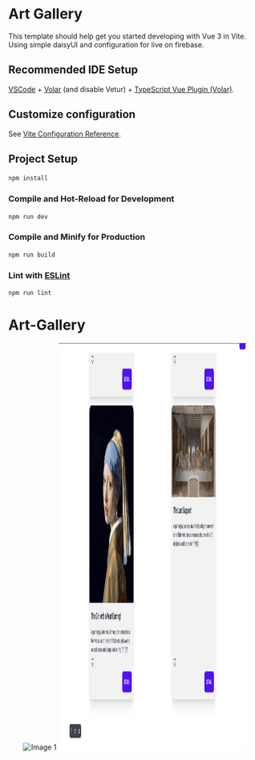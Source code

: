 # Art Gallery

This template should help get you started developing with Vue 3 in Vite.
Using simple daisyUI and configuration for live on firebase.

## Recommended IDE Setup

[VSCode](https://code.visualstudio.com/) + [Volar](https://marketplace.visualstudio.com/items?itemName=Vue.volar) (and disable Vetur) + [TypeScript Vue Plugin (Volar)](https://marketplace.visualstudio.com/items?itemName=Vue.vscode-typescript-vue-plugin).

## Customize configuration

See [Vite Configuration Reference](https://vitejs.dev/config/).

## Project Setup

```sh
npm install
```

### Compile and Hot-Reload for Development

```sh
npm run dev
```

### Compile and Minify for Production

```sh
npm run build
```

### Lint with [ESLint](https://eslint.org/)

```sh
npm run lint
```

# Art-Gallery

<div align="center">
  <img src="https://github.com/drestwn/Art-Gallery/blob/main/src/assets/Home.png?raw=true" alt="Image 1" width="375" height="812">
  <img src="https://github.com/drestwn/Art-Gallery/blob/main/src/assets/Footer.png?raw=true" alt="Image 2" width="375" height="812">
</div>
